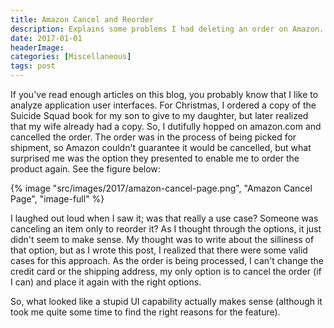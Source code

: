 ```yaml
---
title: Amazon Cancel and Reorder
description: Explains some problems I had deleting an order on Amazon.
date: 2017-01-01
headerImage: 
categories: [Miscellaneous]
tags: post
---
```


If you've read enough articles on this blog, you probably know that I like to analyze application user interfaces. For Christmas, I ordered a copy of the Suicide Squad book for my son to give to my daughter, but later realized that my wife already had a copy. So, I dutifully hopped on amazon.com and cancelled the order. The order was in the process of being picked for shipment, so Amazon couldn't guarantee it would be cancelled, but what surprised me was the option they presented to enable me to order the product again. See the figure below:

{% image "src/images/2017/amazon-cancel-page.png", "Amazon Cancel Page", "image-full" %}

I laughed out loud when I saw it; was that really a use case? Someone was canceling an item only to reorder it? As I thought through the options, it just didn't seem to make sense. My thought was to write about the silliness of that option, but as I wrote this post, I realized that there were some valid cases for this approach. As the order is being processed, I can't change the credit card or the shipping address, my only option is to cancel the order (if I can) and place it again with the right options.

So, what looked like a stupid UI capability actually makes sense (although it took me quite some time to find the right reasons for the feature).